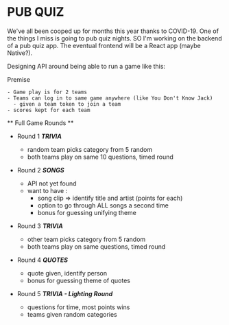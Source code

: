 # PUB QUIZ

We've all been cooped up for months this year thanks to COVID-19.
One of the things I miss is going to pub quiz nights. SO I'm working on the backend of a pub quiz app. The eventual frontend will be a React app (maybe Native?).


Designing API around being able to run a game like this:

  Premise

    - Game play is for 2 teams
    - Teams can log in to same game anywhere (like You Don't Know Jack)
      - given a team token to join a team
    - scores kept for each team

**  Full Game Rounds  **
  - Round 1 ***TRIVIA***

    - random team picks category from 5 random
    - both teams play on same 10 questions, timed round

  - Round 2 ***SONGS***

    - API not yet found
    - want to have :
      * song clip => identify title and artist (points for each)
      * option to go through ALL songs a second time
      * bonus for guessing unifying theme

  - Round 3 ***TRIVIA***

    - other team picks category from 5 random
    - both teams play on same questions, timed round

  - Round 4 ***QUOTES***

    - quote given, identify person
    - bonus for guessing theme of quotes

  - Round 5 ***TRIVIA - Lighting Round***


    - questions for time, most points wins
    - teams given random categories